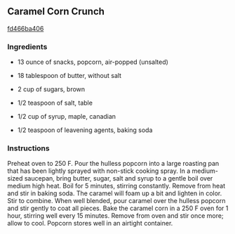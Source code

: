 ## Caramel Corn Crunch

[fd466ba406](http://tastykitchen.com/recipes/appetizers-and-snacks/caramel-corn-crunch/)

### Ingredients

 - 13 ounce of snacks, popcorn, air-popped (unsalted)

 - 18 tablespoon of butter, without salt

 - 2 cup of sugars, brown

 - 1/2 teaspoon of salt, table

 - 1/2 cup of syrup, maple, canadian

 - 1/2 teaspoon of leavening agents, baking soda

### Instructions

Preheat oven to 250 F. Pour the hulless popcorn into a large roasting pan that has been lightly sprayed with non-stick cooking spray. In a medium-sized saucepan, bring butter, sugar, salt and syrup to a gentle boil over medium high heat. Boil for 5 minutes, stirring constantly. Remove from heat and stir in baking soda. The caramel will foam up a bit and lighten in color. Stir to combine. When well blended, pour caramel over the hulless popcorn and stir gently to coat all pieces. Bake the caramel corn in a 250 F oven for 1 hour, stirring well every 15 minutes. Remove from oven and stir once more; allow to cool. Popcorn stores well in an airtight container.